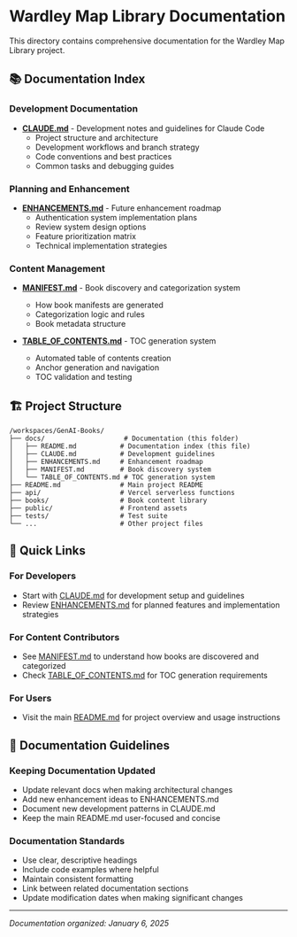 # Wardley Map Library Documentation

This directory contains comprehensive documentation for the Wardley Map Library project.

## 📚 Documentation Index

### Development Documentation
- **[CLAUDE.md](./CLAUDE.md)** - Development notes and guidelines for Claude Code
  - Project structure and architecture
  - Development workflows and branch strategy
  - Code conventions and best practices
  - Common tasks and debugging guides

### Planning and Enhancement
- **[ENHANCEMENTS.md](./ENHANCEMENTS.md)** - Future enhancement roadmap
  - Authentication system implementation plans
  - Review system design options
  - Feature prioritization matrix
  - Technical implementation strategies

### Content Management
- **[MANIFEST.md](./MANIFEST.md)** - Book discovery and categorization system
  - How book manifests are generated
  - Categorization logic and rules
  - Book metadata structure

- **[TABLE_OF_CONTENTS.md](./TABLE_OF_CONTENTS.md)** - TOC generation system
  - Automated table of contents creation
  - Anchor generation and navigation
  - TOC validation and testing

## 🏗️ Project Structure

```
/workspaces/GenAI-Books/
├── docs/                    # Documentation (this folder)
│   ├── README.md           # Documentation index (this file)
│   ├── CLAUDE.md           # Development guidelines
│   ├── ENHANCEMENTS.md     # Enhancement roadmap
│   ├── MANIFEST.md         # Book discovery system
│   └── TABLE_OF_CONTENTS.md # TOC generation system
├── README.md               # Main project README
├── api/                    # Vercel serverless functions
├── books/                  # Book content library
├── public/                 # Frontend assets
├── tests/                  # Test suite
└── ...                     # Other project files
```

## 🎯 Quick Links

### For Developers
- Start with [CLAUDE.md](./CLAUDE.md) for development setup and guidelines
- Review [ENHANCEMENTS.md](./ENHANCEMENTS.md) for planned features and implementation strategies

### For Content Contributors
- See [MANIFEST.md](./MANIFEST.md) to understand how books are discovered and categorized
- Check [TABLE_OF_CONTENTS.md](./TABLE_OF_CONTENTS.md) for TOC generation requirements

### For Users
- Visit the main [README.md](../README.md) for project overview and usage instructions

## 📝 Documentation Guidelines

### Keeping Documentation Updated
- Update relevant docs when making architectural changes
- Add new enhancement ideas to ENHANCEMENTS.md
- Document new development patterns in CLAUDE.md
- Keep the main README.md user-focused and concise

### Documentation Standards
- Use clear, descriptive headings
- Include code examples where helpful
- Maintain consistent formatting
- Link between related documentation sections
- Update modification dates when making significant changes

---

*Documentation organized: January 6, 2025*
